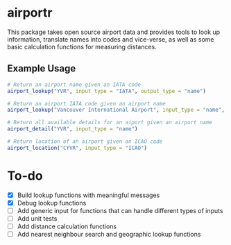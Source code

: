 # airportr

This package takes open source airport data and provides tools to look up information, translate names into codes and vice-verse, as well as some basic calculation functions for measuring distances.

## Example Usage

``` r
# Return an airport name given an IATA code
airport_lookup("YVR", input_type = "IATA", output_type = "name")

# Return an airport IATA code given an airport name
airport_lookup("Vancouver International Airport", input_type = "name", output_type ="IATA")

# Return all available details for an aiport given an airport name
airport_detail("YVR", input_type = "name")

# Return location of an airport given an ICAO code
airport_location("CYVR", input_type = "ICAO")
```

# To-do

- [x] Build lookup functions with meaningful messages
- [x] Debug lookup functions
- [ ] Add generic input for functions that can handle different types of inputs
- [ ] Add unit tests
- [ ] Add distance calculation functions
- [ ] Add nearest neighbour search and geographic lookup functions
